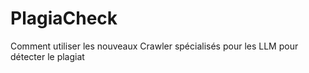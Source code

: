 # PlagiaCheck
Comment utiliser les nouveaux Crawler spécialisés pour les LLM pour détecter le plagiat
